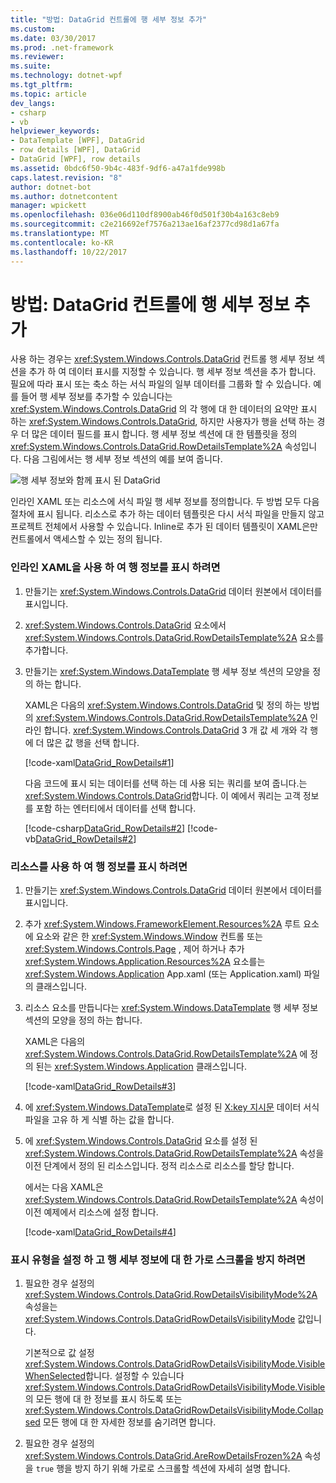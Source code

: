```yaml
---
title: "방법: DataGrid 컨트롤에 행 세부 정보 추가"
ms.custom: 
ms.date: 03/30/2017
ms.prod: .net-framework
ms.reviewer: 
ms.suite: 
ms.technology: dotnet-wpf
ms.tgt_pltfrm: 
ms.topic: article
dev_langs:
- csharp
- vb
helpviewer_keywords:
- DataTemplate [WPF], DataGrid
- row details [WPF], DataGrid
- DataGrid [WPF], row details
ms.assetid: 0bdc6f50-9b4c-483f-9df6-a47a1fde998b
caps.latest.revision: "8"
author: dotnet-bot
ms.author: dotnetcontent
manager: wpickett
ms.openlocfilehash: 036e06d110df8900ab46f0d501f30b4a163c8eb9
ms.sourcegitcommit: c2e216692ef7576a213ae16af2377cd98d1a67fa
ms.translationtype: MT
ms.contentlocale: ko-KR
ms.lasthandoff: 10/22/2017
---
```

# <a name="how-to-add-row-details-to-a-datagrid-control"></a>방법: DataGrid 컨트롤에 행 세부 정보 추가
사용 하는 경우는 <xref:System.Windows.Controls.DataGrid> 컨트롤 행 세부 정보 섹션을 추가 하 여 데이터 표시를 지정할 수 있습니다. 행 세부 정보 섹션을 추가 합니다. 필요에 따라 표시 또는 축소 하는 서식 파일의 일부 데이터를 그룹화 할 수 있습니다. 예를 들어 행 세부 정보를 추가할 수 있습니다는 <xref:System.Windows.Controls.DataGrid> 의 각 행에 대 한 데이터의 요약만 표시 하는 <xref:System.Windows.Controls.DataGrid>, 하지만 사용자가 행을 선택 하는 경우 더 많은 데이터 필드를 표시 합니다. 행 세부 정보 섹션에 대 한 템플릿을 정의 <xref:System.Windows.Controls.DataGrid.RowDetailsTemplate%2A> 속성입니다. 다음 그림에서는 행 세부 정보 섹션의 예를 보여 줍니다.  
  
 ![행 세부 정보와 함께 표시 된 DataGrid](../../../../docs/framework/wpf/controls/media/ndp-rowdetails.png "NDP_RowDetails")  
  
 인라인 XAML 또는 리소스에 서식 파일 행 세부 정보를 정의합니다. 두 방법 모두 다음 절차에 표시 됩니다. 리소스로 추가 하는 데이터 템플릿은 다시 서식 파일을 만들지 않고 프로젝트 전체에서 사용할 수 있습니다. Inline로 추가 된 데이터 템플릿이 XAML은만 컨트롤에서 액세스할 수 있는 정의 됩니다.  
  
### <a name="to-display-row-details-by-using-inline-xaml"></a>인라인 XAML을 사용 하 여 행 정보를 표시 하려면  
  
1.  만들기는 <xref:System.Windows.Controls.DataGrid> 데이터 원본에서 데이터를 표시입니다.  
  
2.  <xref:System.Windows.Controls.DataGrid> 요소에서 <xref:System.Windows.Controls.DataGrid.RowDetailsTemplate%2A> 요소를 추가합니다.  
  
3.  만들기는 <xref:System.Windows.DataTemplate> 행 세부 정보 섹션의 모양을 정의 하는 합니다.  
  
     XAML은 다음의 <xref:System.Windows.Controls.DataGrid> 및 정의 하는 방법의 <xref:System.Windows.Controls.DataGrid.RowDetailsTemplate%2A> 인라인 합니다. <xref:System.Windows.Controls.DataGrid> 3 개 값 세 개와 각 행에 더 많은 값 행을 선택 합니다.  
  
     [!code-xaml[DataGrid_RowDetails#1](../../../../samples/snippets/csharp/VS_Snippets_Wpf/datagrid_rowdetails/cs/mainwindow.xaml#1)]  
  
     다음 코드에 표시 되는 데이터를 선택 하는 데 사용 되는 쿼리를 보여 줍니다.는 <xref:System.Windows.Controls.DataGrid>합니다. 이 예에서 쿼리는 고객 정보를 포함 하는 엔터티에서 데이터를 선택 합니다.  
  
     [!code-csharp[DataGrid_RowDetails#2](../../../../samples/snippets/csharp/VS_Snippets_Wpf/datagrid_rowdetails/cs/mainwindow.xaml.cs#2)]
     [!code-vb[DataGrid_RowDetails#2](../../../../samples/snippets/visualbasic/VS_Snippets_Wpf/datagrid_rowdetails/vb/mainwindow.xaml.vb#2)]  
  
### <a name="to-display-row-details-by-using-a-resource"></a>리소스를 사용 하 여 행 정보를 표시 하려면  
  
1.  만들기는 <xref:System.Windows.Controls.DataGrid> 데이터 원본에서 데이터를 표시입니다.  
  
2.  추가 <xref:System.Windows.FrameworkElement.Resources%2A> 루트 요소에 요소와 같은 한 <xref:System.Windows.Window> 컨트롤 또는 <xref:System.Windows.Controls.Page> , 제어 하거나 추가 <xref:System.Windows.Application.Resources%2A> 요소를는 <xref:System.Windows.Application> App.xaml (또는 Application.xaml) 파일의 클래스입니다.  
  
3.  리소스 요소를 만듭니다는 <xref:System.Windows.DataTemplate> 행 세부 정보 섹션의 모양을 정의 하는 합니다.  
  
     XAML은 다음의 <xref:System.Windows.Controls.DataGrid.RowDetailsTemplate%2A> 에 정의 된는 <xref:System.Windows.Application> 클래스입니다.  
  
     [!code-xaml[DataGrid_RowDetails#3](../../../../samples/snippets/csharp/VS_Snippets_Wpf/datagrid_rowdetails/cs/app.xaml#3)]  
  
4.  에 <xref:System.Windows.DataTemplate>로 설정 된 [X:key 지시문](../../../../docs/framework/xaml-services/x-key-directive.md) 데이터 서식 파일을 고유 하 게 식별 하는 값을 합니다.  
  
5.  에 <xref:System.Windows.Controls.DataGrid> 요소를 설정 된 <xref:System.Windows.Controls.DataGrid.RowDetailsTemplate%2A> 속성을 이전 단계에서 정의 된 리소스입니다. 정적 리소스로 리소스를 할당 합니다.  
  
     에서는 다음 XAML은 <xref:System.Windows.Controls.DataGrid.RowDetailsTemplate%2A> 속성이 이전 예제에서 리소스에 설정 합니다.  
  
     [!code-xaml[DataGrid_RowDetails#4](../../../../samples/snippets/csharp/VS_Snippets_Wpf/datagrid_rowdetails/cs/window2.xaml#4)]  
  
### <a name="to-set-visibility-and-prevent-horizontal-scrolling-for-row-details"></a>표시 유형을 설정 하 고 행 세부 정보에 대 한 가로 스크롤을 방지 하려면  
  
1.  필요한 경우 설정의 <xref:System.Windows.Controls.DataGrid.RowDetailsVisibilityMode%2A> 속성을는 <xref:System.Windows.Controls.DataGridRowDetailsVisibilityMode> 값입니다.  
  
     기본적으로 값 설정 <xref:System.Windows.Controls.DataGridRowDetailsVisibilityMode.VisibleWhenSelected>합니다. 설정할 수 있습니다 <xref:System.Windows.Controls.DataGridRowDetailsVisibilityMode.Visible> 의 모든 행에 대 한 정보를 표시 하도록 또는 <xref:System.Windows.Controls.DataGridRowDetailsVisibilityMode.Collapsed> 모든 행에 대 한 자세한 정보를 숨기려면 합니다.  
  
2.  필요한 경우 설정의 <xref:System.Windows.Controls.DataGrid.AreRowDetailsFrozen%2A> 속성을 `true` 행을 방지 하기 위해 가로로 스크롤할 섹션에 자세히 설명 합니다.
